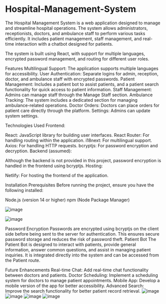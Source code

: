 # Hospital-Management-System

The Hospital Management System is a web application designed to manage and streamline hospital operations. The system allows administrators, receptionists, doctors, and ambulance staff to perform various tasks efficiently. It includes patient management, staff management, and real-time interaction with a chatbot designed for patients.

The system is built using React, with support for multiple languages, encrypted password management, and routing for different user roles.

Features
Multilingual Support: The application supports multiple languages for accessibility.
User Authentication: Separate logins for admin, reception, doctor, and ambulance staff with encrypted passwords.
Patient Management: Includes a patient bot to assist patients, and a patient search functionality for quick access to patient information.
Staff Management: Admins can manage staff through the Manage Staff section.
Ambulance Tracking: The system includes a dedicated section for managing ambulance-related operations.
Doctor Orders: Doctors can place orders for patient care directly through the platform.
Settings: Admins can update system settings.

Technologies Used
Frontend:

React: JavaScript library for building user interfaces.
React Router: For handling routing within the application.
i18next: For multilingual support.
Axios: For handling HTTP requests.
bcryptjs: For password encryption and decryption.
Backend (assumed):

Although the backend is not provided in this project, password encryption is handled in the frontend using bcryptjs.
Hosting:

Netlify: For hosting the frontend of the application.

Installation
Prerequisites
Before running the project, ensure you have the following installed:

Node.js (version 14 or higher)
npm (Node Package Manager)

![image](https://github.com/user-attachments/assets/47acca96-23fa-4fc8-b324-39e9dc4dd98b)

![image](https://github.com/user-attachments/assets/478797c0-6a5b-4802-94ff-3de7a03932bd)

Password Encryption
Passwords are encrypted using bcryptjs on the client side before being sent to the server for authentication.
This ensures secure password storage and reduces the risk of password theft.
Patient Bot
The Patient Bot is designed to interact with patients, provide general information, answer common questions, and assist in managing patient inquiries. It is integrated directly into the system and can be accessed from the Patient route.

Future Enhancements
Real-time Chat: Add real-time chat functionality between doctors and patients.
Doctor Scheduling: Implement a scheduling system for doctors to manage patient appointments.
Mobile App: Develop a mobile version of the app for better accessibility.
Advanced Search: Improve the search functionality for better patient record retrieval.
![image](https://github.com/user-attachments/assets/d06d495a-58b8-4b53-bac6-3fe02411030c)
![image](https://github.com/user-attachments/assets/190757cd-a2da-4bb9-a14b-5765ed31c671)
![image](https://github.com/user-attachments/assets/a947bb47-28bc-4e61-8c6a-06ba535c2652)
![image](https://github.com/user-attachments/assets/003459e3-9fdb-43a2-9c52-2d4e89b77a8f)



